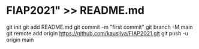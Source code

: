 # FIAP2021" >> README.md
git init
git add README.md
git commit -m "first commit"
git branch -M main
git remote add origin https://github.com/kausilva/FIAP2021.git
git push -u origin main
